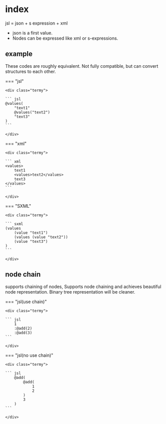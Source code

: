 # index

jsl = json + s expression + xml

- json is a first value.
- Nodes can be expressed like xml or s-expressions.

## example

These codes are roughly equivalent.
Not fully compatible, but can convert structures to each other.

=== "jsl"

    <div class="termy">

    ``` jsl
    @values(
        "text1"
        @values("text2")
        "text3"
    )
    ```

    </div>

=== "xml"

    <div class="termy">

    ``` xml
    <values>
        text1
        <values>text2</values>
        text3
    </values>
    ```

    </div>

=== "SXML"

    <div class="termy">

    ``` sxml
    (values
        (value "text1")
        (values (value "text2"))
        (value "text3")
    )
    ```

    </div>

## node chain

supports chaining of nodes, Supports node chaining and achieves beautiful node representation.
Binary tree representation will be cleaner.

=== "jsl(use chain)"

    <div class="termy">

    ``` jsl
        1
        :@add(2)
        :@add(3)
    ```

    </div>

=== "jsl(no use chain)"

    <div class="termy">

    ``` jsl
        @add(
            @add(
                1
                2
            )
            3
        )
    ```

    </div>
